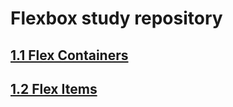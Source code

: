 # Flexbox study repository

## [1.1 Flex Containers](1.flex-containers/README.md)

## [1.2 Flex Items](2.flex-items/README.md)